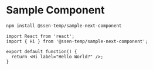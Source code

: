 # Sample Component

```sh
npm install @ssen-temp/sample-next-component
```

```tsx
import React from 'react';
import { Hi } from '@ssen-temp/sample-next-component';

export default function() {
  return <Hi label="Hello World?" />;
}
```